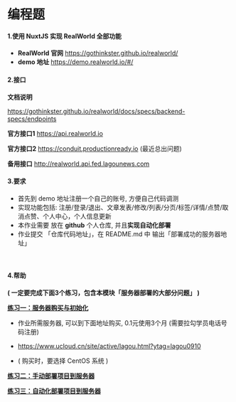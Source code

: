 # 编程题

#### 1.使用 NuxtJS 实现 RealWorld 全部功能

- **RealWorld 官网**   https://gothinkster.github.io/realworld/
- **demo 地址**   https://demo.realworld.io/#/



#### 2.接口

**文档说明**

https://gothinkster.github.io/realworld/docs/specs/backend-specs/endpoints

**官方接口1**  https://api.realworld.io

**官方接口2**  https://conduit.productionready.io  (最近总出问题)

**备用接口**    http://realworld.api.fed.lagounews.com



#### 3.要求

- 首先到 demo 地址注册一个自己的账号, 方便自己代码调测
- 实现功能包括: 注册/登录/退出、文章发表/修改/列表/分页/标签/详情/点赞/取消点赞、个人中心，个人信息更新
- 本作业需要 放在 **github** 个人仓库, 并且**实现自动化部署**
- 作业提交 「仓库代码地址」，在 README.md 中 输出「部署成功的服务器地址」

　　

#### 4.帮助

**( 一定要完成下面3个练习，包含本模块「服务器部署的大部分问题」 )**

[**练习一：服务器购买与初始化**](https://gitee.com/lagoufed/fed-e-questions/tree/master/part3/%E7%AC%94%E8%AE%B01-%E6%9C%8D%E5%8A%A1%E5%99%A8%E8%B4%AD%E4%B9%B0%E4%B8%8E%E5%88%9D%E5%A7%8B%E5%8C%96)

- 作业所需服务器, 可以到下面地址购买,  0.1元使用3个月 (需要拉勾学员电话号码注册)

-  https://www.ucloud.cn/site/active/lagou.html?ytag=lagou0910

- ( 购买时，要选择 CentOS 系统 )

[**练习二：手动部署项目到服务器**](https://gitee.com/lagoufed/fed-e-questions/tree/master/part3/%E7%AC%94%E8%AE%B02-%E6%89%8B%E5%8A%A8%E9%83%A8%E7%BD%B2%E9%A1%B9%E7%9B%AE%E7%BB%83%E4%B9%A0)

[**练习三：自动化部署项目到服务器**](https://gitee.com/lagoufed/fed-e-questions/tree/master/part3/%E7%AC%94%E8%AE%B03-%E8%87%AA%E5%8A%A8%E5%8C%96%E9%83%A8%E7%BD%B2%E9%A1%B9%E7%9B%AE%E5%88%B0%E6%9C%8D%E5%8A%A1%E5%99%A8)







　